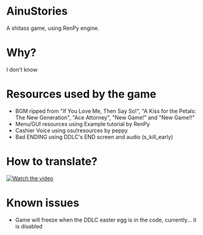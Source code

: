 # AinuStories
A shitass game, using RenPy engine.

# Why?
I don't know

# Resources used by the game
- BGM ripped from "If You Love Me, Then Say So!", "A Kiss for the Petals: The New Generation", "Ace Attorney", "New Game!" and "New Game!!"
- Menu/GUI resources using Example tutorial by RenPy
- Cashier Voice using osu!resources by peppy
- Bad ENDING using DDLC's END screen and audio (s_kill_early)

# How to translate?
[![Watch the video](https://img.youtube.com/vi/NX7OIKE0T7w/maxresdefault.jpg)](https://www.youtube.com/watch?v=NX7OIKE0T7w)

# Known issues
- Game will freeze when the DDLC easter egg is in the code, currently... it is disabled
